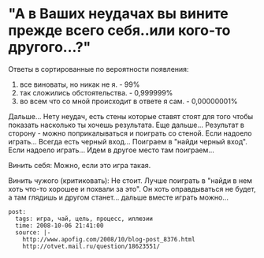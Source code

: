 # "А в Ваших неудачах вы вините прежде всего себя..или кого-то другого...?"

Ответы в сортированные по вероятности появления:
1) все виноваты, но никак не я. - 99%
2) так сложились обстоятельства. - 0,999999%
3) во всем что со мной происходит в ответе я сам. - 0,00000001%

Дальше...
Нету неудач, есть стены которые ставят стоят для того чтобы показать насколько ты хочешь результата.
Еще дальше...
Результат в сторону - можно поприкалываться и поиграть со стеной.
Если надоело играть...
Всегда есть черный вход... Поиграем в "найди черный вход".
Если надоело играть...
Идем в другое место там поиграем...

Винить себя:
Можно, если это игра такая.

Винить чужого (критиковать):
Не стоит. Лучше поиграть в "найди в нем хоть что-то хорошее и похвали за это". Он хоть оправдываться не будет, а там глядишь и другом станет... дальше вместе играть можно...

```
post:   
  tags: игра, чай, цель, процесс, иллюзии
  time: 2008-10-06 21:41:00
  source: |- 
    http://www.apofig.com/2008/10/blog-post_8376.html
    http://otvet.mail.ru/question/18623551/
```
